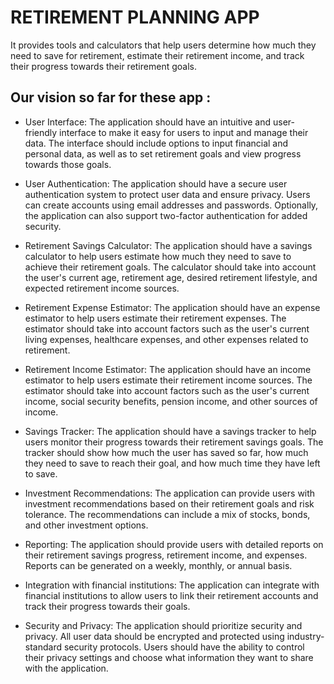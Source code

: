 
# RETIREMENT PLANNING APP

It provides tools and calculators that help users determine how much they need to save for retirement, estimate their retirement income, and track their progress towards their retirement goals.



## Our vision so far for these app : 

- User Interface:
  The application should have an intuitive and user-friendly interface to make it easy for users to input and manage their data. The interface should include options to input financial and personal data, as well as to set retirement goals and view progress towards those goals.

- User Authentication:
  The application should have a secure user authentication system to protect user data and ensure privacy. Users can create accounts using email addresses and passwords. Optionally, the application can also support two-factor authentication for added security.

- Retirement Savings Calculator:
  The application should have a savings calculator to help users estimate how much they need to save to achieve their retirement goals. The calculator should take into account the user's current age, retirement age, desired retirement lifestyle, and expected retirement income sources.

- Retirement Expense Estimator:
  The application should have an expense estimator to help users estimate their retirement expenses. The estimator should take into account factors such as the user's current living expenses, healthcare expenses, and other expenses related to retirement.

- Retirement Income Estimator:
  The application should have an income estimator to help users estimate their retirement income sources. The estimator should take into account factors such as the user's current income, social security benefits, pension income, and other sources of income.

- Savings Tracker:
  The application should have a savings tracker to help users monitor their progress towards their retirement savings goals. The tracker should show how much the user has saved so far, how much they need to save to reach their goal, and how much time they have left to save.

- Investment Recommendations:
  The application can provide users with investment recommendations based on their retirement goals and risk tolerance. The recommendations can include a mix of stocks, bonds, and other investment options.

- Reporting:
  The application should provide users with detailed reports on their retirement savings progress, retirement income, and expenses. Reports can be generated on a weekly, monthly, or annual basis.

- Integration with financial institutions:
  The application can integrate with financial institutions to allow users to link their retirement accounts and track their progress towards their goals.

- Security and Privacy:
  The application should prioritize security and privacy. All user data should be encrypted and protected using industry-standard security protocols. Users should have the ability to control their privacy settings and choose what information they want to share with the application.

